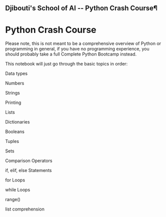 ## Djibouti's School of AI -- Python Crash Course¶

# Python Crash Course

Please note, this is not meant to be a comprehensive overview of Python or programming in general, if you have no programming experience, you should probably take a full Complete Python Bootcamp instead.

This notebook will just go through the basic topics in order:

Data types

Numbers

Strings

Printing

Lists

Dictionaries

Booleans

Tuples

Sets

Comparison Operators

if, elif, else Statements

for Loops

while Loops

range()

list comprehension
